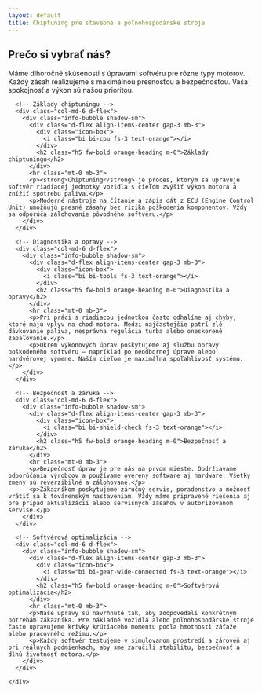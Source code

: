 ```yaml
---
layout: default
title: Chiptuning pre stavebné a poľnohospodárske stroje
---
```


<!-- Info Section Between Banner and Main Content -->
<section class="info-section text-center py-5 bg-white">
  <div class="container">
    <h2 class="h3 fw-bold mb-3 text-dark">Prečo si vybrať nás?</h2>
    <p class="lead text-muted">Máme dlhoročné skúsenosti s úpravami softvéru pre rôzne typy motorov. Každý zásah realizujeme s maximálnou presnosťou a bezpečnosťou. Vaša spokojnosť a výkon sú našou prioritou.</p>
  </div>
</section>
<!-- Section After Banner -->
<section id="onas" class="py-5 bg-onas">
  <div class="container">
    <div class="row g-4">

      <!-- Základy chiptuningu -->
      <div class="col-md-6 d-flex">
        <div class="info-bubble shadow-sm">
          <div class="d-flex align-items-center gap-3 mb-3">
            <div class="icon-box">
              <i class="bi bi-cpu fs-3 text-orange"></i>
            </div>
            <h2 class="h5 fw-bold orange-heading m-0">Základy chiptuningu</h2>
          </div>
          <hr class="mt-0 mb-3">
          <p><strong>Chiptuning</strong> je proces, ktorým sa upravuje softvér riadiacej jednotky vozidla s cieľom zvýšiť výkon motora a znížiť spotrebu paliva.</p>
          <p>Moderné nástroje na čítanie a zápis dát z ECU (Engine Control Unit) umožňujú presné zásahy bez rizika poškodenia komponentov. Vždy sa odporúča zálohovanie pôvodného softvéru.</p>
        </div>
      </div>

      <!-- Diagnostika a opravy -->
      <div class="col-md-6 d-flex">
        <div class="info-bubble shadow-sm">
          <div class="d-flex align-items-center gap-3 mb-3">
            <div class="icon-box">
              <i class="bi bi-tools fs-3 text-orange"></i>
            </div>
            <h2 class="h5 fw-bold orange-heading m-0">Diagnostika a opravy</h2>
          </div>
          <hr class="mt-0 mb-3">
          <p>Pri práci s riadiacou jednotkou často odhalíme aj chyby, ktoré majú vplyv na chod motora. Medzi najčastejšie patrí zlé dávkovanie paliva, nesprávna regulácia turba alebo oneskorené zapaľovanie.</p>
          <p>Okrem výkonových úprav poskytujeme aj službu opravy poškodeného softvéru – napríklad po neodbornej úprave alebo hardvérovej výmene. Naším cieľom je maximálna spoľahlivosť systému.</p>
        </div>
      </div>

      <!-- Bezpečnosť a záruka -->
      <div class="col-md-6 d-flex">
        <div class="info-bubble shadow-sm">
          <div class="d-flex align-items-center gap-3 mb-3">
            <div class="icon-box">
              <i class="bi bi-shield-check fs-3 text-orange"></i>
            </div>
            <h2 class="h5 fw-bold orange-heading m-0">Bezpečnosť a záruka</h2>
          </div>
          <hr class="mt-0 mb-3">
          <p>Bezpečnosť úprav je pre nás na prvom mieste. Dodržiavame odporúčania výrobcov a používame overený software aj hardware. Všetky zmeny sú reverzibilné a zálohované.</p>
          <p>Zákazníkom poskytujeme záručný servis, poradenstvo a možnosť vrátiť sa k továrenským nastaveniam. Vždy máme pripravené riešenia aj pre prípad aktualizácií alebo servisných zásahov v autorizovanom servise.</p>
        </div>
      </div>

      <!-- Softvérová optimalizácia -->
      <div class="col-md-6 d-flex">
        <div class="info-bubble shadow-sm">
          <div class="d-flex align-items-center gap-3 mb-3">
            <div class="icon-box">
              <i class="bi bi-gear-wide-connected fs-3 text-orange"></i>
            </div>
            <h2 class="h5 fw-bold orange-heading m-0">Softvérová optimalizácia</h2>
          </div>
          <hr class="mt-0 mb-3">
          <p>Naše úpravy sú navrhnuté tak, aby zodpovedali konkrétnym potrebám zákazníka. Pre nákladné vozidlá alebo poľnohospodárske stroje často upravujeme krivky krútiaceho momentu podľa hmotnosti záťaže alebo pracovného režimu.</p>
          <p>Každý softvér testujeme v simulovanom prostredí a zároveň aj pri reálnych podmienkach, aby sme zaručili stabilitu, bezpečnosť a dlhú životnosť motora.</p>
        </div>
      </div>

    </div>
  </div>
</section>
